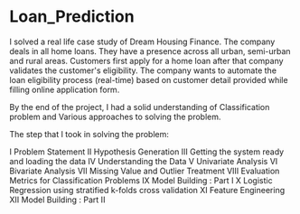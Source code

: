 # Loan_Prediction



I solved a real life case study of Dream Housing Finance. The company deals in all home loans. They have a presence across all urban, semi-urban and rural areas. Customers first apply for a home loan after that company validates the customer's eligibility. The company wants to automate the loan eligibility process (real-time) based on customer detail provided while filling online application form.

By the end of the project, I had a solid understanding of Classification problem and Various approaches to solving the problem.

The step that I took in solving the problem:

I    Problem Statement
II   Hypothesis Generation
III  Getting the system ready and loading the data
IV   Understanding the Data
V    Univariate Analysis
VI   Bivariate Analysis
VII  Missing Value and Outlier Treatment
VIII Evaluation Metrics for Classification Problems
IX   Model Building : Part I
X    Logistic Regression using stratified k-folds cross validation
XI   Feature Engineering
XII  Model Building : Part II
